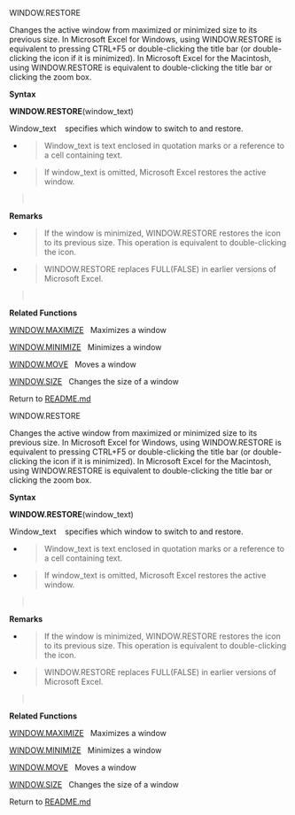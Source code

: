 WINDOW.RESTORE

Changes the active window from maximized or minimized size to its
previous size. In Microsoft Excel for Windows, using WINDOW.RESTORE is
equivalent to pressing CTRL+F5 or double-clicking the title bar (or
double-clicking the icon if it is minimized). In Microsoft Excel for the
Macintosh, using WINDOW.RESTORE is equivalent to double-clicking the
title bar or clicking the zoom box.

**Syntax**

**WINDOW.RESTORE**(window\_text)

Window\_text    specifies which window to switch to and restore.

  - > Window\_text is text enclosed in quotation marks or a reference to
    > a cell containing text.

  - > If window\_text is omitted, Microsoft Excel restores the active
    > window.

>  

**Remarks**

  - > If the window is minimized, WINDOW.RESTORE restores the icon to
    > its previous size. This operation is equivalent to double-clicking
    > the icon.

  - > WINDOW.RESTORE replaces FULL(FALSE) in earlier versions of
    > Microsoft Excel.

>  

**Related Functions**

[WINDOW.MAXIMIZE](WINDOW.MAXIMIZE.md)   Maximizes a window

[WINDOW.MINIMIZE](WINDOW.MINIMIZE.md)   Minimizes a window

[WINDOW.MOVE](WINDOW.MOVE.md)   Moves a window

[WINDOW.SIZE](WINDOW.SIZE.md)   Changes the size of a window



Return to [README.md](README.md)

WINDOW.RESTORE

Changes the active window from maximized or minimized size to its
previous size. In Microsoft Excel for Windows, using WINDOW.RESTORE is
equivalent to pressing CTRL+F5 or double-clicking the title bar (or
double-clicking the icon if it is minimized). In Microsoft Excel for the
Macintosh, using WINDOW.RESTORE is equivalent to double-clicking the
title bar or clicking the zoom box.

**Syntax**

**WINDOW.RESTORE**(window\_text)

Window\_text    specifies which window to switch to and restore.

  - > Window\_text is text enclosed in quotation marks or a reference to
    > a cell containing text.

  - > If window\_text is omitted, Microsoft Excel restores the active
    > window.

>  

**Remarks**

  - > If the window is minimized, WINDOW.RESTORE restores the icon to
    > its previous size. This operation is equivalent to double-clicking
    > the icon.

  - > WINDOW.RESTORE replaces FULL(FALSE) in earlier versions of
    > Microsoft Excel.

>  

**Related Functions**

[WINDOW.MAXIMIZE](WINDOW.MAXIMIZE.md)   Maximizes a window

[WINDOW.MINIMIZE](WINDOW.MINIMIZE.md)   Minimizes a window

[WINDOW.MOVE](WINDOW.MOVE.md)   Moves a window

[WINDOW.SIZE](WINDOW.SIZE.md)   Changes the size of a window



Return to [README.md](README.md)

